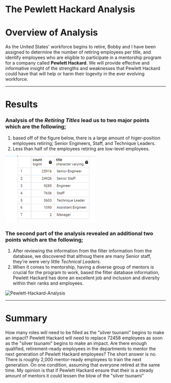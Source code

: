 # The Pewlett Hackard Analysis # 

# Overview of Analysis #
As the United States' workforce begins to retire, Bobby and I have been assigned to determine the number of retiring employees per title, and identify employees who are eligible to participate in a mentorship program for a company called **Pewlett Hackard**. We will provide effective and informative insight of the strengths and weaknesses that Pewlett Hackard could have that will help or harm their logevity in the ever evolving workforce. 

------------------------------------------------------------------------------------------------------------------------------------------------------------------------
# Results #
### Analysis of the *Retiring Titles* lead us to two major points which are the following; ###
  1. based off of the figure below, there is a large amount of higer-position employees retiring; Senior Engineers, Staff, and Technique Leaders.
  2. Less than half of the employees retiring are low-level employees.
 
 ![Pewlett-Hackard-Analysis](https://github.com/Aszeal/Pewlett-Hackard-Analysis-/blob/main/Analysis%20Projects%20Folder/Pewlett-Hackard-Analysis/Screenshot%20(83).png)
 
### The second part of the analysis revealed an additional two points which are the following; ###
  1. After reviewing the information from the filter information from the database, we discovered that althoug there are many Senior staff, they're were very little  *Technical Leaders*.
  2. When it comes to mentorship, having a diverse group of mentors is crucial for the program to work, based the filter database information, Pewlett Hackard has done     an excellent job and inclusion and diversity within their ranks and employees.



![Pewlett-Hackard-Analysis](https://github.com/Aszeal/Pewlett-Hackard-Analysis-/blob/main/Analysis/Screenshot%20(84).png)

-----------------------------------------------------------------------------------------------------------------------------------------------------------------------
# Summary #  

How many roles will need to be filled as the "silver tsunami" begins to make an impact?
Pewlett Hackard will need to replace 72458 employees as soon as the "silver tsunami" begins to make an impact.
Are there enough qualified, retirement-ready employees in the departments to mentor the next generation of Pewlett Hackard employees?
The short answer is no. There is roughly 2,000 mentor-ready employees to train the next generation. On one condition, assuming that everyone retired at the same time. My opinion is that if Pewlett Hackard ensure that their is a steady amount of mentors it could lessen the blow of the "silver tsunami"
